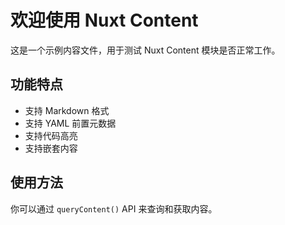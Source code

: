 # 欢迎使用 Nuxt Content

这是一个示例内容文件，用于测试 Nuxt Content 模块是否正常工作。

## 功能特点

- 支持 Markdown 格式
- 支持 YAML 前置元数据
- 支持代码高亮
- 支持嵌套内容

## 使用方法

你可以通过 `queryContent()` API 来查询和获取内容。
